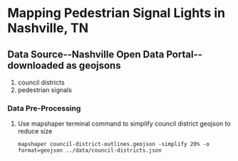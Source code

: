 # Mapping Pedestrian Signal Lights in Nashville, TN

## Data Source--Nashville Open Data Portal--downloaded as geojsons
1. council districts
2. pedestrian signals

### Data Pre-Processing
1. Use mapshaper terminal command to simplify council district geojson to reduce size

    `mapshaper council-district-outlines.geojson -simplify 20% -o format=geojson ../data/council-districts.json`